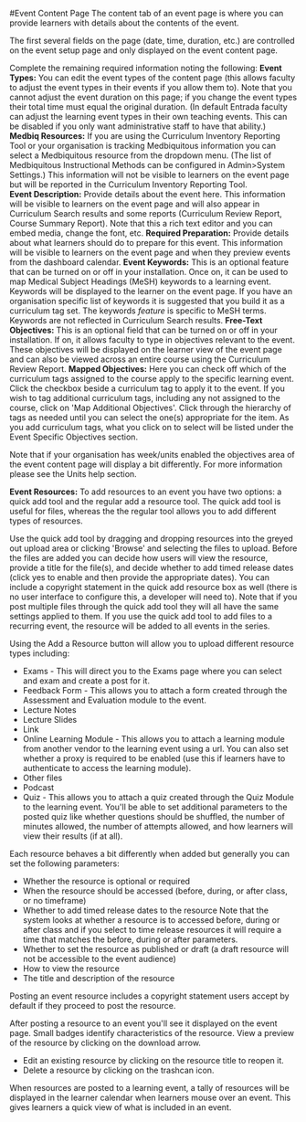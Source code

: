 #Event Content Page
The content tab of an event page is where you can provide learners with details about the contents of the event.

The first several fields on the page (date, time, duration, etc.) are controlled on the event setup page and only displayed on the event content page.

Complete the remaining required information noting the following:
**Event Types:** You can edit the event types of the content page (this allows faculty to adjust the event types in their events if you allow them to).  Note that you cannot adjust the event duration on this page; if you change the event types their total time must equal the original duration.  (In default Entrada faculty can adjust the learning event types in their own teaching events.  This can be disabled if you only want administrative staff to have that ability.)
**Medbiq Resources:** If you are using the Curriculum Inventory Reporting Tool or your organisation is tracking Medbiquitous information you can select a Medbiquitous resource from the dropdown menu.  (The list of Medbiquitous Instructional Methods can be configured in Admin>System Settings.)  This information will not be visible to learners on the event page but will be reported in the Curriculum Inventory Reporting Tool.  
**Event Description:**  Provide details about the event here.  This information will be visible to learners on the event page and will also appear in Curriculum Search results and some reports (Curriculum Review Report, Course Summary Report).  Note that this a rich text editor and you can embed media, change the font, etc.
**Required Preparation:** Provide details about what learners should do to prepare for this event.  This information will be visible to learners on the event page and when they preview events from the dashboard calendar.
**Event Keywords:** This is an optional feature that can be turned on or off in your installation. Once on, it can be used to map Medical Subject Headings (MeSH) keywords to a learning event.  Keywords will be displayed to the learner on the event page.  If you have an organisation specific list of keywords it is suggested that you build it as a curriculum tag set.  The keywords *feature* is specific to MeSH terms.  Keywords are not reflected in Curriculum Search results.
**Free-Text Objectives:**  This is an optional field that can be turned on or off in your installation.  If on, it allows faculty to type in objectives relevant to the event.  These objectives will be displayed on the learner view of the event page and can also be viewed across an entire course using the Curriculum Review Report.
**Mapped Objectives:**  Here you can check off which of the curriculum tags assigned to the course apply to the specific learning event.  Click the checkbox beside a curriculum tag to apply it to the event.  If you wish to tag additional curriculum tags, including any not assigned to the course, click on 'Map Additional Objectives'.  Click through the hierarchy of tags as needed until you can select the one(s) appropriate for the item. As you add curriculum tags, what you click on to select will be listed under the Event Specific Objectives section.

Note that if your organisation has week/units enabled the objectives area of the event content page will display a bit differently.  For more information please see the Units help section.

**Event Resources:** To add resources to an event you have two options: a quick add tool and the regular add a resource tool.  The quick add tool is useful for files, whereas the the regular tool allows you to add different types of resources.

Use the quick add tool by dragging and dropping resources into the greyed out upload area or clicking 'Browse' and selecting the files to upload.  Before the files are added you can decide how users will view the resource, provide a title for the file(s), and decide whether to add timed release dates (click yes to enable and then provide the appropriate dates).  You can include a copyright statement in the quick add resource box as well (there is no user interface to configure this, a developer will need to).  Note that if you post multiple files through the quick add tool they will all have the same settings applied to them.  If you use the quick add tool to add files to a recurring event, the resource will be added to all events in the series.

Using the Add a Resource button will allow you to upload different resource types including:  
* Exams - This will direct you to the Exams page where you can select and exam and create a post for it.
* Feedback Form - This allows you to attach a form created through the Assessment and Evaluation module to the event.
* Lecture Notes  
* Lecture Slides  
* Link
* Online Learning Module - This allows you to attach a learning module from another vendor to the learning event using a url.  You can also set whether a proxy is required to be enabled (use this if learners have to authenticate to access the learning module).
* Other files
* Podcast
* Quiz  - This allows you to attach a quiz created through the Quiz Module to the learning event.  You'll be able to set additional parameters to the posted quiz like whether questions should be shuffled, the number of minutes allowed, the number of attempts allowed, and how learners will view their results (if at all).

Each resource behaves a bit differently when added but generally you can set the following parameters:  
* Whether the resource is optional or required  
* When the resource should be accessed (before, during, or after class, or no timeframe)  
* Whether to add timed release dates to the resource  Note that the system looks at whether a resource is to accessed before, during or after class and if you select to time release resources it will require a time that matches the before, during or after parameters.  
* Whether to set the resource as published or draft (a draft resource will not be accessible to the event audience)  
* How to view the resource  
* The title and description of the resource  

Posting an event resource includes a copyright statement users accept by default if they proceed to post the resource.

After posting a resource to an event you'll see it displayed on the event page.  Small badges identify characteristics of the resource.  View a preview of the resource by clicking on the download arrow.  
* Edit an existing resource by clicking on the resource title to reopen it.  
* Delete a resource by clicking on the trashcan icon.

When resources are posted to a learning event, a tally of resources will be displayed in the learner calendar when learners mouse over an event.  This gives learners a quick view of what is included in an event.

